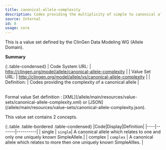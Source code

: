```yaml
---
title: canonical-allele-complexity
description: Codes providing the multiplicity of simple to canonical allele relationships.
source: Internal
id: 8
usage: core
---
```


This is a value set defined by the ClinGen Data Modeling WG (Allele Domain).

__Summary__

{:.table-condensed}
| Code System URL:  | http://clingen.org/model/allele/canonical-allele-complexity |
| Value Set URL:  | http://clingen.org/model/allele/vs/canonical-allele-complexity |
| Definition: | Codes providing the complexity of a canonical allele |

<br/>
Formal value Set definition : [XML](/allele/main/resources/value-sets/canonical-allele-complexity.xml) or [JSON](/allele/main/resources/value-sets/canonical-allele-complexity.json).

This value set contains 2 concepts.

{:.table .table-bordered .table-condensed}
|Code|Display|Definition|
|----|-------|----------|
| single | `single`| A canonical allele which relates to one and only one uniquely known SimpleAllele.|
| complex | `complex` | A canonical allele which relates to more then one uniquely known SimpleAllles. |


